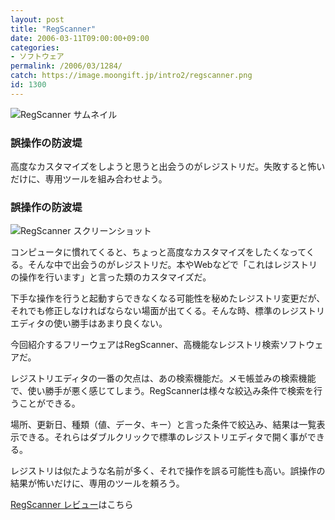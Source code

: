 ```yaml
---
layout: post
title: "RegScanner"
date: 2006-03-11T09:00:00+09:00
categories:
- ソフトウェア
permalink: /2006/03/1284/
catch: https://image.moongift.jp/intro2/regscanner.png
id: 1300
---
```

 ![RegScanner サムネイル](https://image.moongift.jp/intro2/regscanner.t.png "RegScanner サムネイル")
  

### 誤操作の防波堤
  
高度なカスタマイズをしようと思うと出会うのがレジストリだ。失敗すると怖いだけに、専用ツールを組み合わせよう。  
<!--more-->  

### 誤操作の防波堤
  

![RegScanner スクリーンショット](https://image.moongift.jp/intro2/regscanner.png "RegScanner スクリーンショット")

  

コンピュータに慣れてくると、ちょっと高度なカスタマイズをしたくなってくる。そんな中で出会うのがレジストリだ。本やWebなどで「これはレジストリの操作を行います」と言った類のカスタマイズだ。

  

下手な操作を行うと起動すらできなくなる可能性を秘めたレジストリ変更だが、それでも修正しなければならない場面が出てくる。そんな時、標準のレジストリエディタの使い勝手はあまり良くない。

  

今回紹介するフリーウェアはRegScanner、高機能なレジストリ検索ソフトウェアだ。

  

レジストリエディタの一番の欠点は、あの検索機能だ。メモ帳並みの検索機能で、使い勝手が悪く感じてしまう。RegScannerは様々な絞込み条件で検索を行うことができる。

  

場所、更新日、種類（値、データ、キー）と言った条件で絞込み、結果は一覧表示できる。それらはダブルクリックで標準のレジストリエディタで開く事ができる。

  

レジストリは似たような名前が多く、それで操作を誤る可能性も高い。誤操作の結果が怖いだけに、専用のツールを頼ろう。

  

[RegScanner レビュー](http://fw.moongift.jp/review/i-1309.html)はこちら

